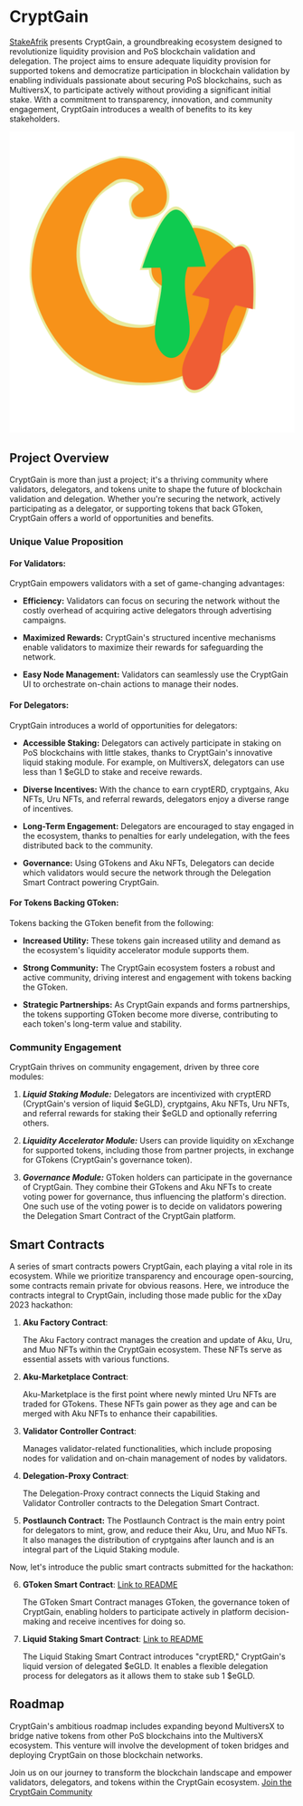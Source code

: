 # CryptGain

[StakeAfrik](https://stakeafrik.com) presents CryptGain, a groundbreaking ecosystem designed to revolutionize liquidity provision and PoS blockchain validation and delegation. The project aims to ensure adequate liquidity provision for supported tokens and democratize participation in blockchain validation by enabling individuals passionate about securing PoS blockchains, such as MultiversX, to participate actively without providing a significant initial stake. With a commitment to transparency, innovation, and community engagement, CryptGain introduces a wealth of benefits to its key stakeholders.

![CryptGain Logo](logo.svg)

## Project Overview

CryptGain is more than just a project; it's a thriving community where validators, delegators, and tokens unite to shape the future of blockchain validation and delegation. Whether you're securing the network, actively participating as a delegator, or supporting tokens that back GToken, CryptGain offers a world of opportunities and benefits.

### Unique Value Proposition

#### For Validators:

CryptGain empowers validators with a set of game-changing advantages:

-   **Efficiency:** Validators can focus on securing the network without the costly overhead of acquiring active delegators through advertising campaigns.

-   **Maximized Rewards:** CryptGain's structured incentive mechanisms enable validators to maximize their rewards for safeguarding the network.

-   **Easy Node Management:** Validators can seamlessly use the CryptGain UI to orchestrate on-chain actions to manage their nodes.

#### For Delegators:

CryptGain introduces a world of opportunities for delegators:

-   **Accessible Staking:** Delegators can actively participate in staking on PoS blockchains with little stakes, thanks to CryptGain's innovative liquid staking module. For example, on MultiversX, delegators can use less than 1 $eGLD to stake and receive rewards.

-   **Diverse Incentives:** With the chance to earn cryptERD, cryptgains, Aku NFTs, Uru NFTs, and referral rewards, delegators enjoy a diverse range of incentives.

-   **Long-Term Engagement:** Delegators are encouraged to stay engaged in the ecosystem, thanks to penalties for early undelegation, with the fees distributed back to the community.

-   **Governance:** Using GTokens and Aku NFTs, Delegators can decide which validators would secure the network through the Delegation Smart Contract powering CryptGain.

#### For Tokens Backing GToken:

Tokens backing the GToken benefit from the following:

-   **Increased Utility:** These tokens gain increased utility and demand as the ecosystem's liquidity accelerator module supports them.

-   **Strong Community:** The CryptGain ecosystem fosters a robust and active community, driving interest and engagement with tokens backing the GToken.

-   **Strategic Partnerships:** As CryptGain expands and forms partnerships, the tokens supporting GToken become more diverse, contributing to each token's long-term value and stability.

### Community Engagement

CryptGain thrives on community engagement, driven by three core modules:

1. _**Liquid Staking Module:**_ Delegators are incentivized with cryptERD (CryptGain's version of liquid $eGLD), cryptgains, Aku NFTs, Uru NFTs, and referral rewards for staking their $eGLD and optionally referring others.

1. _**Liquidity Accelerator Module:**_ Users can provide liquidity on xExchange for supported tokens, including those from partner projects, in exchange for GTokens (CryptGain's governance token).

1. _**Governance Module:**_ GToken holders can participate in the governance of CryptGain. They combine their GTokens and Aku NFTs to create voting power for governance, thus influencing the platform's direction. One such use of the voting power is to decide on validators powering the Delegation Smart Contract of the CryptGain platform.

## Smart Contracts

A series of smart contracts powers CryptGain, each playing a vital role in its ecosystem. While we prioritize transparency and encourage open-sourcing, some contracts remain private for obvious reasons. Here, we introduce the contracts integral to CryptGain, including those made public for the xDay 2023 hackathon:

1. **Aku Factory Contract**:

    The Aku Factory contract manages the creation and update of Aku, Uru, and Muo NFTs within the CryptGain ecosystem. These NFTs serve as essential assets with various functions.

2. **Aku-Marketplace Contract**:

    Aku-Marketplace is the first point where newly minted Uru NFTs are traded for GTokens. These NFTs gain power as they age and can be merged with Aku NFTs to enhance their capabilities.

3. **Validator Controller Contract**:

    Manages validator-related functionalities, which include proposing nodes for validation and on-chain management of nodes by validators.

4. **Delegation-Proxy Contract**:

    The Delegation-Proxy contract connects the Liquid Staking and Validator Controller contracts to the Delegation Smart Contract.

5. **Postlaunch Contract:**
   The Postlaunch Contract is the main entry point for delegators to mint, grow, and reduce their Aku, Uru, and Muo NFTs. It also manages the distribution of cryptgains after launch and is an integral part of the Liquid Staking module.

Now, let's introduce the public smart contracts submitted for the hackathon:

6. **GToken Smart Contract**: [Link to README](./g_token/README.md)

    The GToken Smart Contract manages GToken, the governance token of CryptGain, enabling holders to participate actively in platform decision-making and receive incentives for doing so.

7. **Liquid Staking Smart Contract**: [Link to README](./liquid-staking/README.md)

    The Liquid Staking Smart Contract introduces "cryptERD," CryptGain's liquid version of delegated $eGLD. It enables a flexible delegation process for delegators as it allows them to stake sub 1 $eGLD.

## Roadmap

CryptGain's ambitious roadmap includes expanding beyond MultiversX to bridge native tokens from other PoS blockchains into the MultiversX ecosystem. This venture will involve the development of token bridges and deploying CryptGain on those blockchain networks.

Join us on our journey to transform the blockchain landscape and empower validators, delegators, and tokens within the CryptGain ecosystem. [Join the CryptGain Community](https://t.me/stakeafrik)
